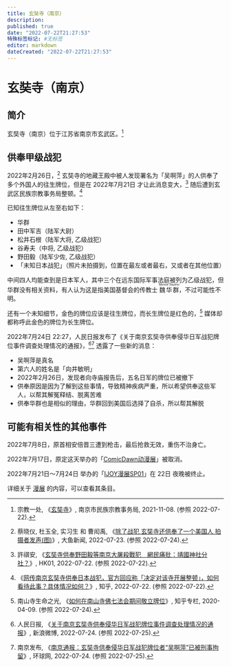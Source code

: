 ```yaml
---
title: 玄奘寺（南京）
description:
published: true
date: "2022-07-22T21:27:53"
特殊标签标记: #无标签
editor: markdown
dateCreated: "2022-07-22T21:27:53"
---
```


# 玄奘寺（南京）

## 简介

玄奘寺（南京）位于江苏省南京市玄武区。[^t20180927_1198625]

[^t20180927_1198625]: 宗教一处, 《[玄奘寺](https://web.archive.org/web/20220722133025/http://mzzjj.nanjing.gov.cn/mzzj/njzjgk/njfj/201809/t20180927_1198625.html)》, 南京市民族宗教事务局, 2021-11-08. (参照 2022-07-22).

## 供奉甲级战犯

2022年2月26日，[^220197] 玄奘寺的地藏王殿中被人发现署名为「吴啊萍」的人供奉了多个外国人的往生牌位，但是在 2022年7月21日 才让此消息变大，[^795222] 随后遭到玄武区民族宗教事务局整顿。[^544667855]

[^220197]: 蔡晓仪, 杜玉全, 实习生 和 曹闳禹, 《[除了战犯 玄奘寺还供奉了一个美国人 拍摄者发声(图)](https://web.archive.org/web/20220724020442/http://dayu.ca/news/220197/)》, 大鱼新闻, 2022-07-23. (参照 2022-07-24).

[^795222]: 許祺安, 《[玄奘寺供奉野田毅等南京大屠殺戰犯　網民痛批：靖國神社分社？](https://web.archive.org/web/20220722075318/https://www.hk01.com/即時中國/795222/玄奘寺供奉野田毅等南京大屠殺戰犯-網民痛批-靖國神社分社)》, HK01, 2022-07-22. (参照 2022-07-22).

[^544667855]: 《[网传南京玄奘寺供奉日本战犯，官方回应称「决定对该寺开展整顿」，如何看待此事？具体情况如何？](https://web.archive.org/web/20220722053312/https://www.zhihu.com/question/544667855)》, 知乎, 2022-07-22. (参照 2022-07-22).

已知往生牌位从左至右如下：

+   华群
+   田中军吉（陆军大尉）
+   松井石根（陆军大将, 乙级战犯）
+   谷寿夫（中将, 乙级战犯）
+   野田毅（陆军少佐, 乙级战犯）
+   「未知日本战犯」（照片未拍摄到，位置在最左或者最右，又或者在其他位置）

中间四人均能查到是日本军人，其中三个在远东国际军事法庭被列为乙级战犯，但华群没有相关资料，有人认为这是指美国基督会的传教士 <ruby>魏华群<rp>(</rp><rt>Minnie Vautrin</rt><rp>)</rp></ruby>，不过可能性不明。

还有一个未知细节，金色的牌位应该是往生牌位，而长生牌位是红色的，[^128018909] 媒体却都称呼此金色的牌位为长生牌位。

[^128018909]: 南山寺生命之光, 《[如何在南山寺佛七法会期间敬立牌位](https://web.archive.org/web/20220724093022/https://zhuanlan.zhihu.com/p/128018909)》, 知乎专栏, 2020-04-09. (参照 2022-07-24).

2022年7月24日 22:27，人民日报发布了《关于南京玄奘寺供奉侵华日军战犯牌位事件调查处理情况的通报》，[^PDDcd][^4sj0Z] 透露了一些新的消息：

[^PDDcd]: 人民日报, 《[关于南京玄奘寺供奉侵华日军战犯牌位事件调查处理情况的通报](https://archive.ph/PDDcd "https://weibo.com/ttarticle/p/show?id=2309404794883843162527")》, 新浪微博, 2022-07-24. (参照 2022-07-25).

[^4sj0Z]: 南京发布, 《[南京通报：玄奘寺供奉侵华日军战犯牌位者“吴啊萍”已被刑事拘留](https://archive.ph/4sj0Z "https://china.huanqiu.com/article/48xWrdyabS0")》, 环球网, 2022-07-24. (参照 2022-07-25).

+   吴啊萍是真名
+   第六人的姓名是「向井敏明」
+   2022年2月26日，发现者向寺庙报告后，五名日军的牌位已被撤下
+   供奉原因是因为了解到这些事情，导致精神疾病严重，所以希望供奉这些军人，以帮其解冤释结、脱离苦难
+   供奉华群也是相似的理由，华群回到美国后选择了自杀，所以帮其解脱

## 可能有相关性的其他事件

2022年7月8日，原首相安倍晋三遭到枪击，最后抢救无效，重伤不治身亡。

2022年7月17日，原定这天举办的「[ComicDawn动漫展][]」被取消。

[ComicDawn动漫展]: /activities/漫展/ComicDawn动漫展.md

2022年7月21日～7月24日 举办的「[IJOY漫展SP01][]」在 22日 夜晚被终止。

[IJOY漫展SP01]: /activities/漫展/IJOY漫展.md#第八届

详细关于 [漫展][] 的内容，可以查看其条目。

[漫展]: /activities/漫展/index.md
